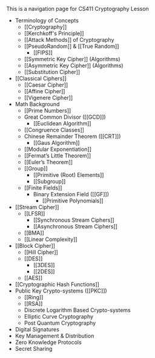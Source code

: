 This is a navigation page for CS411 Cryptography Lesson

- Terminology of Concepts
	-  [[Cryptography]]
	-  [[Kerchkoff's Principle]]
	-  [[Attack Methods]] of Cryptography
	- [[PseudoRandom]] & [[True Random]]
		- [[FIPS]]
	-  [[Symmetric Key Cipher]] (Algorithms)
	- [[Asymmetric Key Cipher]] (Algorithms)
	- [[Substitution Cipher]]
- [[Classical Ciphers]]  
	- [[Caesar Cipher]]
	- [[Affine Cipher]]
	- [[Vigenere Cipher]]
- Math Background 
	- [[Prime Numbers]]
	- Great Common Divisor ([[GCD]])
		- [[Euclidean Algorithm]]
	- [[Congruence Classes]]
	- Chinese Remainder Theorem ([[CRT]])
		- [[Gaus Algorithm]]
	- [[Modular Exponentiation]]
	- [[Fermat’s Little Theorem]]
	- [[Euler’s Theorem]]
	- [[Group]]
		- [[Primitive (Root) Elements]]
		- [[Subgroup]]
	- [[Finite Fields]]
		- Binary Extension Field ([[GF]])
	        - [[Primitive Polynomials]]
- [[Stream Cipher]]
	- [[LFSR]]
		-  [[Synchronous Stream Ciphers]]
		- [[Asynchronous Stream Ciphers]]
	- [[BMA]]
	- [[Linear Complexity]]
- [[Block Cipher]]
	- [[Hill Cipher]]
	- [[DES]] 
		- [[3DES]]
		- [[2DES]]
	- [[AES]] 
- [[Cryptographic Hash Functions]]
- Public Key Crypto-systems ([[PKC]])
	- [[Ring]]
	- [[RSA]]
	- Discrete Logarithm Based Crypto-systems  
	- Elliptic Curve Cryptography  
	- Post Quantum Cryptography 
- Digital Signatures  
- Key Management & Distribution  
- Zero Knowledge Protocols 
- Secret Sharing 
